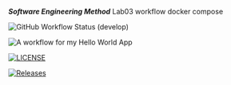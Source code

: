 **_Software Engineering Method_**
Lab03 workflow docker compose

![GitHub Workflow Status (develop)](https://img.shields.io/github/actions/workflow/status/TemmyComp/sem/main.yml?branch=develop)



![A workflow for my Hello World App](https://github.com/TemmyComp/sem/actions/workflows/main.yml/badge.svg)

[![LICENSE](https://img.shields.io/github/license/TemmyComp/sem.svg?style=flat-square)](https://github.com/TemmyComp/sem/blob/master/LICENSE)

[![Releases](https://img.shields.io/github/release/TemmyComp/sem/all.svg?style=flat-square)](https://github.com/TemmyComp/sem/releases)